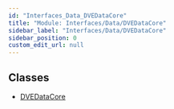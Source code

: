 ```yaml
---
id: "Interfaces_Data_DVEDataCore"
title: "Module: Interfaces/Data/DVEDataCore"
sidebar_label: "Interfaces/Data/DVEDataCore"
sidebar_position: 0
custom_edit_url: null
---
```


## Classes

- [DVEDataCore](../classes/Interfaces_Data_DVEDataCore.DVEDataCore.md)
